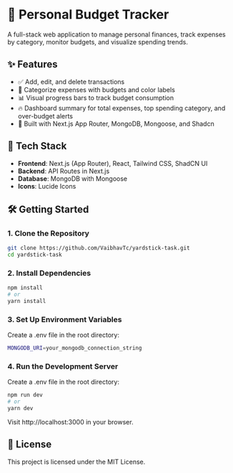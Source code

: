 # 💸 Personal Budget Tracker

A full-stack web application to manage personal finances, track expenses by category, monitor budgets, and visualize spending trends.

## ✨ Features

- ✅ Add, edit, and delete transactions
- 🎯 Categorize expenses with budgets and color labels
- 📊 Visual progress bars to track budget consumption
- 🔥 Dashboard summary for total expenses, top spending category, and over-budget alerts
- 🧠 Built with Next.js App Router, MongoDB, Mongoose, and Shadcn

## 🚀 Tech Stack

- **Frontend**: Next.js (App Router), React, Tailwind CSS, ShadCN UI
- **Backend**: API Routes in Next.js
- **Database**: MongoDB with Mongoose
- **Icons**: Lucide Icons

## 🛠️ Getting Started

### 1. Clone the Repository
```bash
git clone https://github.com/VaibhavTc/yardstick-task.git
cd yardstick-task
```
### 2. Install Dependencies
```bash
npm install
# or
yarn install
```
### 3. Set Up Environment Variables
Create a .env file in the root directory:
```bash
MONGODB_URI=your_mongodb_connection_string
```
### 4. Run the Development Server
Create a .env file in the root directory:
```bash
npm run dev
# or
yarn dev
```
Visit http://localhost:3000 in your browser.
## 📜 License
This project is licensed under the MIT License.
